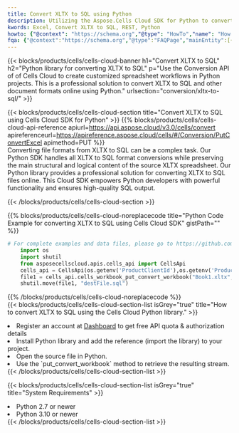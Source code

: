 ```yaml
---
title: Convert XLTX to SQL using Python 
description: Utilizing the Aspose.Cells Cloud SDK for Python to convert a XLTX format file to a SQL format file. 
kwords: Excel, Convert XLTX to SQL, REST, Python
howto: {"@context": "https://schema.org","@type": "HowTo","name": "How to convert XLTX to SQL using the Cells Cloud Python library.","description": "How to convert XLTX to SQL using the Cells Cloud Python library.","image": {"@type": "ImageObject"},"url": "/python/conversion/xltx-to-sql/","step": [{ "@type": "HowToStep","name": "How to convert XLTX to SQL using the Cells Cloud Python library. step 1", "image": {"@type": "ImageObject",},"url": "/python/conversion/xltx-to-sql/","text": "Register an account at <a href='https://dashboard.aspose.cloud/'>Dashboard</a> to get free API quota & authorization details",},{ "@type": "HowToStep","name": "How to convert XLTX to SQL using the Cells Cloud Python library. step 1", "image": {"@type": "ImageObject",},"url": "/python/conversion/xltx-to-sql/","text": "Install Python library and add the reference (import the library) to your project.",},{ "@type": "HowToStep","name": "How to convert XLTX to SQL using the Cells Cloud Python library. step 1", "image": {"@type": "ImageObject",},"url": "/python/conversion/xltx-to-sql/","text": "Open the source file in Python.",},{ "@type": "HowToStep","name": "How to convert XLTX to SQL using the Cells Cloud Python library. step 1", "image": {"@type": "ImageObject",},"url": "/python/conversion/xltx-to-sql/","text": "Use the `put_convert_workbook` method to retrieve the resulting stream.",}, ],"supply": {"@type": "HowToSupply","name": "document"},"tool": [{"@type": "HowToTool","name": "PyCharm, Visual Studio Code, Sublime, Eclipse"},{"@type": "HowToTool","name": "Aspose Cells"}],"totalTime": "PT6M"}
fqa: {"@context":"https://schema.org","@type":"FAQPage","mainEntity":[{"@type":"Question","name":"Why convert file formats in C# using REST API?","acceptedAnswer":{"@type":"Answer","text":"Documents are encoded in many ways, and some files may be incompatible with the software you use. To open and read such files, just convert them to appropriate file formats.<br/><ol><li>Install .NET SDK and add the reference (import the library) to your project.</li><li>Open the source file in C# using REST API.</li><li>Call the PutConvertWorkbookRequest() method, passing an output filename with required extension.</li><li>Get the result of conversion as a separate file.</li></ol>"}},{"@type":"Question","name":"What file formats can I convert with your C# library?","acceptedAnswer":{"@type":"Answer","text":"We support a variety of file formats for conversion using .NET library, including XLSX, Excel, xls , PDF, CSV, HTML, Markdown, XML, PNG, JPG, TIFF, Json, TXT and many more."}},{"@type":"Question","name":"What is the maximum allowed file size for conversion using this .NET library?","acceptedAnswer":{"@type":"Answer","text":"There are no file size limits for format conversions using .NET library."}}]}
---
```



{{< blocks/products/cells/cells-cloud-banner h1="Convert XLTX to SQL" h2="Python library for converting XLTX to SQL" p="Use the Conversion API of of Cells Cloud to create customized spreadsheet workflows in Python projects. This is a professional solution to convert XLTX to SQL and other document formats online using Python." urlsection="conversion/xltx-to-sql/" >}}

{{< blocks/products/cells/cells-cloud-section  title="Convert XLTX to SQL using Cells Cloud SDK for Python" >}}
{{% blocks/products/cells/cells-cloud-api-reference  apiurl=https://api.aspose.cloud/v3.0/cells/convert  apireferenceurl=https://apireference.aspose.cloud/cells/#/Conversion/PutConvertExcel  apimethod=PUT %}}
<br/>
Converting file formats from XLTX to SQL can be a complex task. Our Python SDK handles all XLTX to SQL format conversions while preserving the main structural and logical content of the source XLTX spreadsheet. Our Python library provides a professional solution for converting XLTX to SQL files online. This Cloud SDK empowers Python developers with powerful functionality and ensures high-quality SQL output.

{{< /blocks/products/cells/cells-cloud-section >}}

{{% blocks/products/cells/cells-cloud-noreplacecode title="Python Code Example for converting XLTX to SQL using Cells Cloud SDK" gistPath="" %}}
 
```python
# For complete examples and data files, please go to https://github.com/aspose-cells-cloud/aspose-cells-cloud-python/
    import os
    import shutil
    from asposecellscloud.apis.cells_api import CellsApi
    cells_api = CellsApi(os.getenv('ProductClientId'),os.getenv('ProductClientSecret'))
    file1 = cells_api.cells_workbook_put_convert_workbook("Book1.xltx",format="sql")
    shutil.move(file1, "destFile.sql")     
```
 
{{% /blocks/products/cells/cells-cloud-noreplacecode  %}}
<br/>
{{< blocks/products/cells/cells-cloud-section-list isGrey="true"  title="How to convert XLTX to SQL using the Cells Cloud Python library." >}}
<li>Register an account at <a href="https://dashboard.aspose.cloud/">Dashboard</a> to get free API quota & authorization details</li>
<li>Install Python library and add the reference (import the library) to your project.</li>
<li>Open the source file in Python.</li>
<li>Use the `put_convert_workbook` method to retrieve the resulting stream.</li>
{{< /blocks/products/cells/cells-cloud-section-list >}}

{{< blocks/products/cells/cells-cloud-section-list isGrey="true"  title="System Requirements" >}}
<li>Python 2.7 or newer</li>
<li>Python 3.10 or newer</li>
{{< /blocks/products/cells/cells-cloud-section-list >}}

